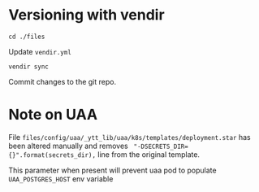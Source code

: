 # Versioning with vendir
```
cd ./files
```
Update `vendir.yml`
```
vendir sync
```
Commit changes to the git repo.

# Note on UAA
File `files/config/uaa/_ytt_lib/uaa/k8s/templates/deployment.star` has been altered manually and removes ` "-DSECRETS_DIR={}".format(secrets_dir),` line from the original template. 

This parameter when present will prevent uaa pod to populate `UAA_POSTGRES_HOST` env variable